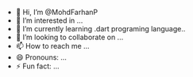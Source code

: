 - 👋 Hi, I’m @MohdFarhanP
- 👀 I’m interested in ...
- 🌱 I’m currently learning .dart programing language..
- 💞️ I’m looking to collaborate on ...
- 📫 How to reach me ...
- 😄 Pronouns: ...
- ⚡ Fun fact: ...

<!---
MohdFarhanP/MohdFarhanP is a ✨ special ✨ repository because its `README.md` (this file) appears on your GitHub profile.
You can click the Preview link to take a look at your changes.
--->
